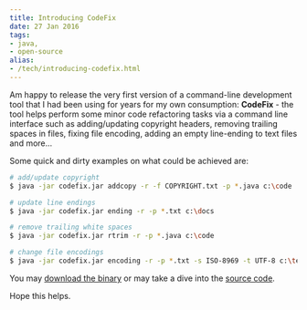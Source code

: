 ```yaml
---
title: Introducing CodeFix
date: 27 Jan 2016
tags: 
- java,
- open-source
alias:
- /tech/introducing-codefix.html
---
```


Am happy to release the very first version of a command-line development tool that I had
been using for years for my own consumption: **CodeFix** - the tool helps perform some minor
code refactoring tasks via a command line interface such as adding/updating copyright headers,
removing trailing spaces in files, fixing file encoding, adding an empty line-ending to text
files and more...

Some quick and dirty examples on what could be achieved are:

```sh
# add/update copyright
$ java -jar codefix.jar addcopy -r -f COPYRIGHT.txt -p *.java c:\code

# update line endings
$ java -jar codefix.jar ending -r -p *.txt c:\docs

# remove trailing white spaces
$ java -jar codefix.jar rtrim -r -p *.java c:\code

# change file encodings
$ java -jar codefix.jar encoding -r -p *.txt -s ISO-8969 -t UTF-8 c:\textdocs
```

You may [download the binary](https://github.com/sangupta/codefix/releases/tag/codefix-1.0.0)
or may take a dive into the [source code](https://github.com/sangupta/codefix).

Hope this helps.